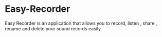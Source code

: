 # Easy-Recorder
Easy Recorder is an application that allows you to record, listen , share , rename and delete your sound records easily
